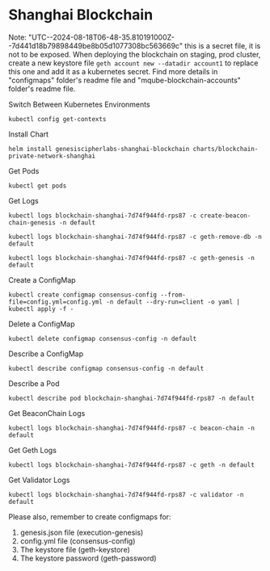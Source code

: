 # Shanghai Blockchain

Note: "UTC--2024-08-18T06-48-35.810191000Z--7d441d18b79898449be8b05d1077308bc563669c" this is a secret file, it is not to be exposed. When deploying the blockchain on staging, prod cluster, create a new keystore file `geth account new --datadir account1` to replace this one and add it as a kubernetes secret. Find more details in "configmaps" folder's readme file and "mqube-blockchain-accounts" folder's readme file.


Switch Between Kubernetes Environments
```
kubectl config get-contexts
```

Install Chart
```
helm install genesiscipherlabs-shanghai-blockchain charts/blockchain-private-network-shanghai
```

Get Pods
```
kubectl get pods
```

Get Logs
```
kubectl logs blockchain-shanghai-7d74f944fd-rps87 -c create-beacon-chain-genesis -n default
```

```
kubectl logs blockchain-shanghai-7d74f944fd-rps87 -c geth-remove-db -n default
```

```
kubectl logs blockchain-shanghai-7d74f944fd-rps87 -c geth-genesis -n default
```

Create a ConfigMap
```
kubectl create configmap consensus-config --from-file=config.yml=config.yml -n default --dry-run=client -o yaml | kubectl apply -f -
```

Delete a ConfigMap
```
kubectl delete configmap consensus-config -n default
```

Describe a ConfigMap
```
kubectl describe configmap consensus-config -n default
```

Describe a Pod
```
kubectl describe pod blockchain-shanghai-7d74f944fd-rps87 -n default
```

Get BeaconChain Logs
```
kubectl logs blockchain-shanghai-7d74f944fd-rps87 -c beacon-chain -n default
```

Get Geth Logs
```
kubectl logs blockchain-shanghai-7d74f944fd-rps87 -c geth -n default
```

Get Validator Logs
```
kubectl logs blockchain-shanghai-7d74f944fd-rps87 -c validator -n default
```

Please also, remember to create configmaps for:
1. genesis.json file (execution-genesis)
2. config.yml file (consensus-config)
3. The keystore file (geth-keystore)
4. The keystore password (geth-password)
